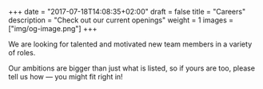 +++
date = "2017-07-18T14:08:35+02:00"
draft = false
title = "Careers"
description = "Check out our current openings"
weight = 1
images = ["img/og-image.png"]
+++

We are looking for talented and motivated new team members in a variety of roles.

Our ambitions are bigger than just what is listed, so if yours are too, please tell us how — you might fit right in!
